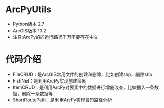 # ArcPyUtils

* Python版本 2.7
* ArcGIS版本 10.2
* 注意:ArcPy的的运行路径千万不要存在中文

# 代码介绍

* FileCRUD：是ArcGIS常用文件的创建和删除，比如创建shp，删除shp
* FishNet：是利用ArcPy实现创建渔网
* ItemCRUD：是利用ArcPy对要素中的数据进行增删改查，比如插入一条数据，删除一条数据等
* ShortRoutePath：是利用ArcPy实现最短路径分析

